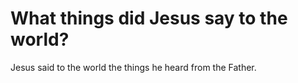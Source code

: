 # What things did Jesus say to the world?

Jesus said to the world the things he heard from the Father.
